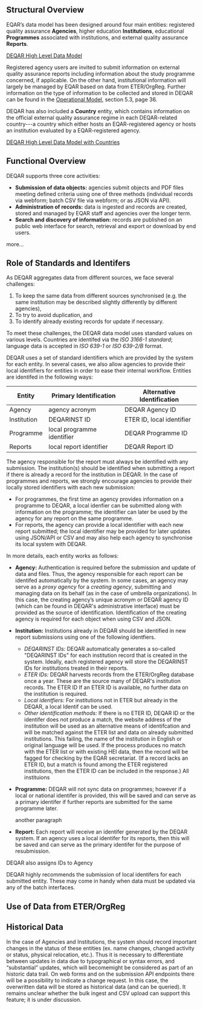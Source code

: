 Structural Overview
-------------------
EQAR’s data model has been designed around four main entities: registered quality assurance **Agencies**, higher education **Institutions**, educational **Programmes** associated with institutions, and external quality assurance **Reports**. 

[DEQAR High Level Data Model](img/DEQARPhysicalERDiagram_Design31_20-01-18_highlevel.jpg)

Registered agency users are invited to submit information on external quality assurance reports including information about the study programme concerned, if applicable. On the other hand, institutional information will largely be managed by EQAR based on data from ETER/OrgReg. Further information on the type of information to be collected and stored in DEQAR can be found in the [Operational Model](https://eqar.eu/fileadmin/eqar_internal/MD/MD6/Database_of_External_QA_Results_Report_Model_v3.pdf), section 5.3, page 36.

DEQAR has also included a **Country** entity, which contains information on the official external quality assurance regime in each DEQAR-related country---a country which either hosts an EQAR-registered agency or hosts an institution evaluated by a EQAR-registered agency.

[DEQAR High Level Data Model with Countries](img/DEQARPhysicalERDiagram_Design31_20-01-18_countryplain.jpg)

Functional Overview
-------------------
DEQAR supports three core activities:

- **Submission of data objects:** agencies submit objects and PDF files meeting defined criteria using one of three methods (individual records via webform; batch CSV file via webform; or as JSON via API).  
- **Administration of records:** data is ingested and records are created, stored and managed by EQAR staff and agencies over the longer term.
- **Search and discovery of information:** records are published on an public web interface for search, retrieval and export or download by end users.

more...

Role of Standards and Identifers 
--------------------------------

As DEQAR aggregates data from different sources, we face several challenges:

1. To keep the same data from different sources synchronised (e.g. the same institution may be described slightly differently by different agencies),
2. To try to avoid duplication, and
3. To identify already existing records for update if necessary.

To meet these challenges, the DEQAR data model uses standard values on various levels. Countries are identifed via the *ISO 3166-1 standard*; language data is accepted in *ISO 639-1* or *ISO 639-2/B* format.

DEQAR uses a set of standard identifiers which are provided by the system for each entity.  In several cases, we also allow agencies to provide their local identifiers for entities in order to ease their internal workflow.  Entities are identifed in the following ways:

| Entity      | Primary Identification     | Alternative Identification |
| ----------- | -------------------------- | -------------------------- |
| Agency      | agency acronym             | DEQAR Agency ID            |
| Institution | DEQARINST ID               | ETER ID, local identifier  |
| Programme   | local programme identifier | DEQAR Programme ID         |
| Reports     | local report identifier    | DEQAR Report ID            |

The agency responsible for the report must always be identified with any submission. The institution(s) should be identified when submitting a report if there is already a record for the institution in DEQAR. In the case of programmes and reports, we strongly encourage agencies to provide their locally stored identifiers with each new submission:
- For programmes, the first time an agency provides information on a programme to DEQAR, a local idenfier can be submitted along with information on the programme; the identifier can later be used by the agency for any report on the same programme.
- For reports, the agency can provide a local identifier with each new report submitted; the local identifier may be provided for later updates using JSON/API or CSV and may also help each agency to synchronise its local system with DEQAR.

In more details, each entity works as follows:
- **Agency:** Authentication is required before the submission and update of data and files. Thus, the agency responsible for each report can be identifed automatically by the system. In some cases, an agency may serve as a *proxy agency* for a *creating agency*, submitting and managing data on its behalf (as in the case of umbrella organizations). In this case, the creating agency’s unique acronym or DEQAR agency ID (which can be found in DEQAR's administrative interface) must be provided as the source of identification. Identification of the creating agency is required for each object when using CSV and JSON. 
- **Institution:** Institutions already in DEQAR should be identified in new report submissions using one of the following identfiers.  
    - *DEQARINST IDs:*  DEQAR automatically generates a so-called "DEQARINST IDs" for each institution record that is created in the system. Ideally, each registered agency will store the DEQARINST IDs for institutions treated in their reports.
    - *ETER IDs:*  DEQAR harvests records from the ETER/OrgReg database once a year.  These are the source many of DEQAR's institution records. The ETER ID If an ETER ID is available, no further data on the institution is required.
    - *Local identfiers:*  For institutions not in ETER but already in the DEQAR, a local Identif can be used.
    - *Other identification methods:*  If there is no ETER ID, DEQAR ID or the identifer does not produce a match, the website address of the institution will be used as an alternative means of identifcation and will be matched against the ETER list and data on already submitted institutions. This failing, the name of the institution in English or original language will be used. If the process produces no match with the ETER list or with existing HEI data, then the record will be fagged for checking by the EQAR secretariat. (If a record lacks an ETER ID, but a match is found among the ETER registered institutions, then the ETER ID can be included in the response.)
 All instituions  

- **Programme:** DEQAR will not sync data on programmes; however if a local or national identifer is provided, this will be saved and can serve as a primary identifer if further reports are submitted for the same programme later.

    another paragraph

- **Report:** Each report will receive an identifer generated by the DEQAR system. If an agency uses a local identifer for its reports, then this will be saved and can serve as the primary identifer for the purpose of resubmission.

DEQAR also assigns IDs to Agency 

DEQAR highly recommends the submission of local identifers for each submitted entity. These may come in handy when data must be updated via any of the batch
interfaces.

Use of Data from ETER/OrgReg
----------------------------

Historical Data
---------------

In the case of Agencies and Institutions, the system should record important
changes in the status of these entities (ex. name changes, changed activity or
status, physical relocation, etc.). Thus it is necessary to differentiate
between updates in data due to typographical or syntax errors, and
“substantial” updates, which will becomemight be considered as part of
an historic data trail. On web forms and on the submission API endpoints there
will be a possibility to indicate a change request. In this case, the
overwritten data will be stored as historical data (and can be queried). It
remains unclear whether the bulk ingest and CSV upload can support this feature;
it is under discussion.
